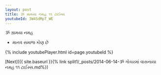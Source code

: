 ```yaml
---
layout: post
title: ૐ ગ્રામયા નમહ ૧૧ ટાઈમ્સ
youtubeId: 3W4SdMpT_WE
---
```

 
 
 ૐ ગ્રામયા નમહ  
 
 -  માનવ સમાજ કોણ છે 
 
  
 
  
 
 
 
 
 
 


{% include youtubePlayer.html id=page.youtubeId %}
 
[Next]({{ site.baseurl }}{% link  split1/_posts/2014-06-14-ૐ ગોચરમાં વાસનાયા નમહ ૧૧ ટાઈમ્સ.md%})
 
